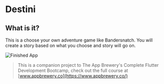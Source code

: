 # Destini

## What is it?

This is a choose your own adventure game like Bandersnatch. You will create a story based on what you choose and story will go on.

![Finished App](https://github.com/londonappbrewery/Images/blob/master/Destini.gif)

>This is a companion project to The App Brewery's Complete Flutter Development Bootcamp, check out the full course at [www.appbrewery.co](https://www.appbrewery.co/)
